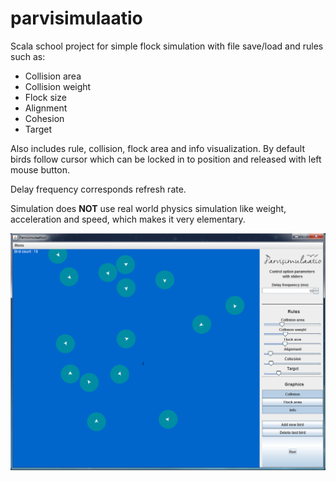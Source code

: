 parvisimulaatio
===============

Scala school project for simple flock simulation with file save/load and rules such as:
  - Collision area
  - Collision weight
  - Flock size
  - Alignment
  - Cohesion
  - Target

Also includes rule, collision, flock area and info visualization.
By default birds follow cursor which can be locked in to position and released with left mouse button.

Delay frequency corresponds refresh rate.

Simulation does **NOT** use real world physics simulation like weight, acceleration and speed, which makes it very elementary.

![Alt text](/sc.PNG?raw=true "screenshot")

